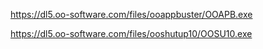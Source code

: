 https://dl5.oo-software.com/files/ooappbuster/OOAPB.exe

https://dl5.oo-software.com/files/ooshutup10/OOSU10.exe
